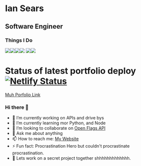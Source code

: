 # Ian Sears
## Software Engineer

### Things I Do

<img src="https://img.shields.io/badge/node.js%20-%2343853D.svg?&style=for-the-badge&logo=node.js&logoColor=white"/><img src="https://img.shields.io/badge/javascript%20-%23323330.svg?&style=for-the-badge&logo=javascript&logoColor=%23F7DF1E"/><img src="https://img.shields.io/badge/typescript%20-%23007ACC.svg?&style=for-the-badge&logo=typescript&logoColor=white"/><img src="https://img.shields.io/badge/html5%20-%23E34F26.svg?&style=for-the-badge&logo=html5&logoColor=white"/>
<img src="https://img.shields.io/badge/css3%20-%231572B6.svg?&style=for-the-badge&logo=css3&logoColor=white"/><img src="https://img.shields.io/badge/python%20-%2314354C.svg?&style=for-the-badge&logo=python&logoColor=white"/>

# Status of latest portfolio deploy [![Netlify Status](https://api.netlify.com/api/v1/badges/f6b2b507-ee14-42a1-a4d8-5e49e16b7ac4/deploy-status)](https://app.netlify.com/sites/clever-lumiere-8ac0ff/deploys)

[Muh Porfolio Link](https://ianss.dev)

### Hi there 👋

- 🔭 I’m currently working on APIs and drive bys
- 🌱 I’m currently learning mor Python, and Node
- 👯 I’m looking to collaborate on [Open Flags API](https://github.com/shyaboi/openflagsapi) 
- 💬 Ask me about anything
- 📫 How to reach me: [My Website](https://ianss.dev/contact)
- ⚡ Fun fact: Procrastination Hero but couldn't procrastinate procrastination.
- 🔐 Lets work on a secret project together shhhhhhhhhhhhh.
